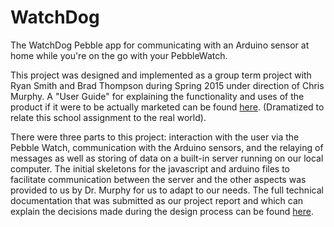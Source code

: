 # WatchDog
The WatchDog Pebble app for communicating with an Arduino sensor at home while you're on the go with your PebbleWatch.

This project was designed and implemented as a group term project with Ryan Smith and Brad Thompson during Spring 2015 under direction of Chris Murphy. A "User Guide" for explaining the functionality and uses of the product if it were to be actually marketed can be found [here](https://github.com/tbreiner/WatchDog/blob/master/Docs/WatchDogUserGuide.pdf). (Dramatized to relate this school assignment to the real world).

There were three parts to this project: interaction with the user via the Pebble Watch, communication with the Arduino sensors, and the relaying of messages as well as storing of data on a built-in server running on our local computer. The initial skeletons for the javascript and arduino files to facilitate communication between the server and the other aspects was provided to us by Dr. Murphy for us to adapt to our needs. The full technical documentation that was submitted as our project report and which can explain the decisions made during the design process can be found [here](https://github.com/tbreiner/WatchDog/blob/master/Docs/WatchDog%20Technical%20Documentation.pdf).
